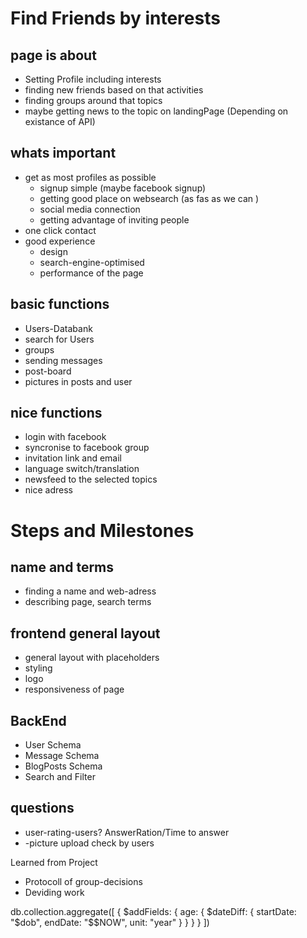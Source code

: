 # Find Friends by interests

## page is about
- Setting Profile including interests
- finding new friends based on that activities
- finding groups around that topics
- maybe getting news to the topic on landingPage (Depending on existance of API)

## whats important
- get as most profiles as possible
    - signup simple (maybe facebook signup)
    - getting good place on websearch (as fas as we can )
    - social media connection
    - getting advantage of inviting people
- one click contact
- good experience
    - design
    - search-engine-optimised
    - performance of the page

## basic functions
- Users-Databank
- search for Users
- groups
- sending messages
- post-board
- pictures in posts and user

## nice functions
- login with facebook
- syncronise to facebook group
- invitation link and email
- language switch/translation
- newsfeed to the selected topics
- nice adress

# Steps and Milestones
## name and terms
- finding a name and web-adress
- describing page, search terms

## frontend general layout
- general layout with placeholders
- styling
- logo
- responsiveness of page

## BackEnd
- User Schema
- Message Schema
- BlogPosts Schema
- Search and Filter

## questions
- user-rating-users? AnswerRation/Time to answer
- -picture upload check by users

Learned from Project
- Protocoll of group-decisions
- Deviding work


db.collection.aggregate([
{ $addFields:
{ age: { $dateDiff: { startDate: "$dob", endDate: "$$NOW", unit: "year" } } }
}
])
